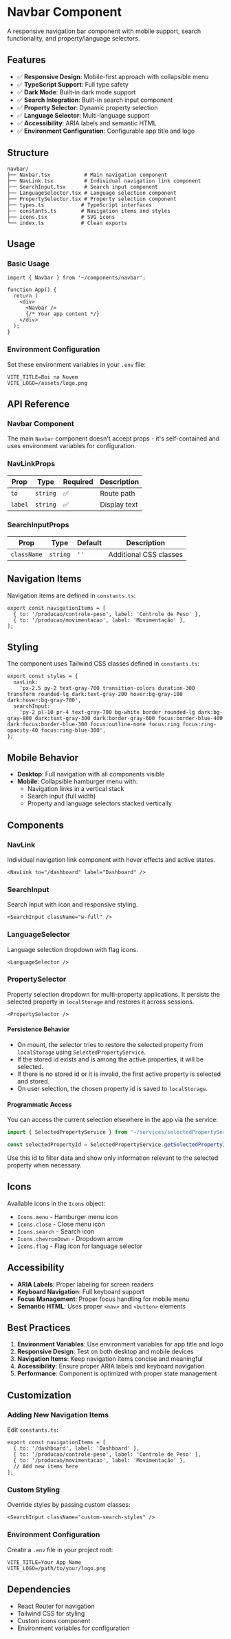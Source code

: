 # Navbar Component

A responsive navigation bar component with mobile support, search functionality, and property/language selectors.

## Features

- ✅ **Responsive Design**: Mobile-first approach with collapsible menu
- ✅ **TypeScript Support**: Full type safety
- ✅ **Dark Mode**: Built-in dark mode support
- ✅ **Search Integration**: Built-in search input component
- ✅ **Property Selector**: Dynamic property selection
- ✅ **Language Selector**: Multi-language support
- ✅ **Accessibility**: ARIA labels and semantic HTML
- ✅ **Environment Configuration**: Configurable app title and logo

## Structure

```
navbar/
├── Navbar.tsx           # Main navigation component
├── NavLink.tsx          # Individual navigation link component
├── SearchInput.tsx      # Search input component
├── LanguageSelector.tsx # Language selection component
├── PropertySelector.tsx # Property selection component
├── types.ts            # TypeScript interfaces
├── constants.ts        # Navigation items and styles
├── icons.tsx           # SVG icons
└── index.ts            # Clean exports
```

## Usage

### Basic Usage

```tsx
import { Navbar } from '~/components/navbar';

function App() {
  return (
    <div>
      <Navbar />
      {/* Your app content */}
    </div>
  );
}
```

### Environment Configuration

Set these environment variables in your `.env` file:

```env
VITE_TITLE=Boi na Nuvem
VITE_LOGO=/assets/logo.png
```

## API Reference

### Navbar Component

The main `Navbar` component doesn't accept props - it's self-contained and uses environment variables for configuration.

### NavLinkProps

| Prop    | Type     | Required | Description  |
| ------- | -------- | -------- | ------------ |
| `to`    | `string` | ✅       | Route path   |
| `label` | `string` | ✅       | Display text |

### SearchInputProps

| Prop        | Type     | Default | Description            |
| ----------- | -------- | ------- | ---------------------- |
| `className` | `string` | `''`    | Additional CSS classes |

## Navigation Items

Navigation items are defined in `constants.ts`:

```tsx
export const navigationItems = [
  { to: '/producao/controle-peso', label: 'Controle de Peso' },
  { to: '/producao/movimentacao', label: 'Movimentação' },
];
```

## Styling

The component uses Tailwind CSS classes defined in `constants.ts`:

```tsx
export const styles = {
  navLink:
    'px-2.5 py-2 text-gray-700 transition-colors duration-300 transform rounded-lg dark:text-gray-200 hover:bg-gray-100 dark:hover:bg-gray-700',
  searchInput:
    'py-2 pl-10 pr-4 text-gray-700 bg-white border rounded-lg dark:bg-gray-800 dark:text-gray-300 dark:border-gray-600 focus:border-blue-400 dark:focus:border-blue-300 focus:outline-none focus:ring focus:ring-opacity-40 focus:ring-blue-300',
};
```

## Mobile Behavior

- **Desktop**: Full navigation with all components visible
- **Mobile**: Collapsible hamburger menu with:
  - Navigation links in a vertical stack
  - Search input (full width)
  - Property and language selectors stacked vertically

## Components

### NavLink

Individual navigation link component with hover effects and active states.

```tsx
<NavLink to="/dashboard" label="Dashboard" />
```

### SearchInput

Search input with icon and responsive styling.

```tsx
<SearchInput className="w-full" />
```

### LanguageSelector

Language selection dropdown with flag icons.

```tsx
<LanguageSelector />
```

### PropertySelector

Property selection dropdown for multi-property applications. It persists the selected property in `localStorage` and restores it across sessions.

```tsx
<PropertySelector />
```

#### Persistence Behavior

- On mount, the selector tries to restore the selected property from `localStorage` using `SelectedPropertyService`.
- If the stored id exists and is among the active properties, it will be selected.
- If there is no stored id or it is invalid, the first active property is selected and stored.
- On user selection, the chosen property id is saved to `localStorage`.

#### Programmatic Access

You can access the current selection elsewhere in the app via the service:

```ts
import { SelectedPropertyService } from '~/services/selectedPropertyService';

const selectedPropertyId = SelectedPropertyService.getSelectedPropertyId();
```

Use this id to filter data and show only information relevant to the selected property when necessary.

## Icons

Available icons in the `Icons` object:

- `Icons.menu` - Hamburger menu icon
- `Icons.close` - Close menu icon
- `Icons.search` - Search icon
- `Icons.chevronDown` - Dropdown arrow
- `Icons.flag` - Flag icon for language selector

## Accessibility

- **ARIA Labels**: Proper labeling for screen readers
- **Keyboard Navigation**: Full keyboard support
- **Focus Management**: Proper focus handling for mobile menu
- **Semantic HTML**: Uses proper `<nav>` and `<button>` elements

## Best Practices

1. **Environment Variables**: Use environment variables for app title and logo
2. **Responsive Design**: Test on both desktop and mobile devices
3. **Navigation Items**: Keep navigation items concise and meaningful
4. **Accessibility**: Ensure proper ARIA labels and keyboard navigation
5. **Performance**: Component is optimized with proper state management

## Customization

### Adding New Navigation Items

Edit `constants.ts`:

```tsx
export const navigationItems = [
  { to: '/dashboard', label: 'Dashboard' },
  { to: '/producao/controle-peso', label: 'Controle de Peso' },
  { to: '/producao/movimentacao', label: 'Movimentação' },
  // Add new items here
];
```

### Custom Styling

Override styles by passing custom classes:

```tsx
<SearchInput className="custom-search-styles" />
```

### Environment Configuration

Create a `.env` file in your project root:

```env
VITE_TITLE=Your App Name
VITE_LOGO=/path/to/your/logo.png
```

## Dependencies

- React Router for navigation
- Tailwind CSS for styling
- Custom icons component
- Environment variables for configuration

